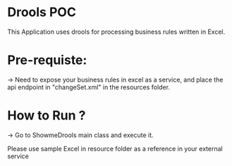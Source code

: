 # Drools POC

This Application uses drools for processing business rules written in Excel.

# Pre-requiste:
  -> Need to expose your business rules in excel as a service, and place the api endpoint in "changeSet.xml" in the resources folder.
  
  
 # How to Run ?
  -> Go to ShowmeDrools main class and execute it.
  
  Please use sample Excel in resource folder as a reference in your external service
